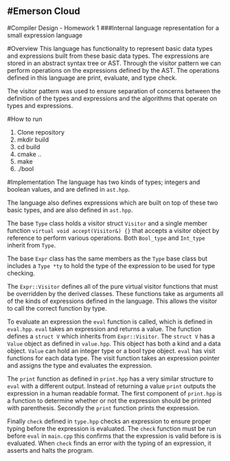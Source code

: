 #Emerson Cloud
--------------
#Compiler Design - Homework 1
###Internal language representation for a small expression language 

#Overview
This language has functionality to represent basic data types and expressions built from these basic
data types. The expressions are stored in an abstract syntax tree or AST. Through 
the visitor
pattern we can perform operations on the expressions defined by the AST. The operations 
defined in this language are print, evaluate, and type check.

The visitor pattern was used to ensure separation of concerns between the definition of 
the types and expressions and the algorithms that operate on types and expressions.

#How to run
1. Clone repository
2. mkdir build
3. cd build
4. cmake ..
5. make
6. ./bool

#Implementation
The language has two kinds of types; integers and boolean values, and are defined in `ast.hpp`.

The language also defines expressions which are built on top of these two basic types, and are also 
defined in `ast.hpp`.

The base `Type` class holds a visitor struct `Visitor` and a single member function `virtual
void accept(Visitor&) {}` that accepts a visitor object by reference to perform various operations. 
Both `Bool_type` and `Int_type` inherit from `Type`. 

The base `Expr` class has the same members as the `Type` base class but includes a `Type *ty` to 
hold the type of the expression to be used for type checking.

The `Expr::Visitor` defines all of the pure virtual visitor functions that must be overridden by
the derived classes. These functions take as arguments all of the kinds of expressions defined
in the language. This allows the visitor to call the correct function by type.

To evaluate an expression the `eval` function is called, which is defined in
`eval.hpp`. `eval` takes an expression and returns a value. The function defines 
a `struct V` which inherits from `Expr::Visitor`. 
The `struct V` has a `Value` object as defined in `value.hpp`. This object has
both a kind and a data object. `Value` can hold an integer type or a bool type object. 
`eval` has visit functions for each data type. The visit function takes an
expression pointer and assigns the type and evaluates the expression.

The `print` function as defined in `print.hpp` has a very similar structure to `eval`
with a different output. Instead of returning a value `print` outputs the expression 
in a human readable format. The first component of `print.hpp` is a function to 
determine whether or not the expression should be printed with parenthesis. Secondly
the `print` function prints the expression.

Finally `check` defined in `type.hpp` checks an expression to ensure proper typing 
before the expression is evaluated. The `check` function must be run before `eval`
in `main.cpp` this confirms that the expression is valid before is is evaluated.
When `check` finds an error with the typing of an expression, it asserts and halts
the program.
